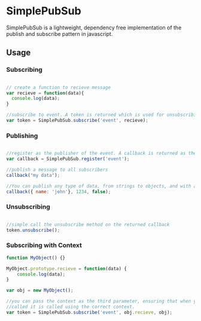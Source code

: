 SimplePubSub
============

SimplePubSub is a lightweight, dependency free implementation of the publish and subscribe pattern in javascript.

## Usage

### Subscribing

```javascript

// create a function to recieve message
var recieve = function(data){
  console.log(data);
}

//subscribe to event. A token is returned which is used for unsubscribing
var token = SimplePubSub.subscribe('event', recieve);
```

### Publishing

```javascript

//register as the publisher of the event. A callback is returned as the means of publishing an event
var callback = SimplePubSub.register('event');

//publish a message to all subscribers
callback("my data");

//You can publish any type of data, from strings to objects, and with any number of parameters
callback({ name: 'john'}, 1234, false);
```

### Unsubscribing

```javascript

//simple call the unsubscribe method on the returned callback
token.unsubscribe();
```

### Subscribing with Context

```javascript
function MyObject() {}

MyObject.prototype.recieve = function(data) {
	console.log(data);
}

var obj = new MyObject();

//you can pass the context as the third parameter, ensuring that when your callback is 
//called it is called using the correct context.
var token = SimplePubSub.subscribe('event', obj.recieve, obj);
```